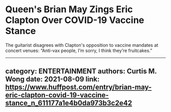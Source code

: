 # Queen's Brian May Zings Eric Clapton Over COVID-19 Vaccine Stance

The guitarist disagrees with Clapton's opposition to vaccine mandates at concert venues: “Anti-vax people, I’m sorry, I think they’re fruitcakes.”

---
category: ENTERTAINMENT
authors: Curtis M. Wong
date: 2021-08-09
link: https://www.huffpost.com/entry/brian-may-eric-clapton-covid-19-vaccine-stance_n_611177a1e4b0da973b3c2e42
---
